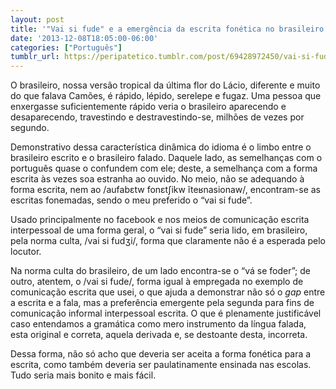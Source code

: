 ```yaml
---
layout: post
title: '"Vai si fude" e a emergência da escrita fonética no brasileiro'
date: '2013-12-08T18:05:00-06:00'
categories: ["Português"]
tumblr_url: https://peripatetico.tumblr.com/post/69428972450/vai-si-fude-e-a-emerg%C3%AAncia-da-escrita-fon%C3%A9tica
---
```

O brasileiro, nossa versão tropical da última flor do Lácio, diferente e muito do que falava Camões, é rápido, lépido, serelepe e fugaz. Uma pessoa que enxergasse suficientemente rápido veria o brasileiro aparecendo e desaparecendo, travestindo e destravestindo-se, milhões de vezes por segundo.

Demonstrativo dessa característica dinâmica do idioma é o limbo entre o brasileiro escrito e o brasileiro falado. Daquele lado, as semelhanças com o português quase o confundem com ele; deste, a semelhança com a forma escrita às vezes soa estranha ao ouvido. No meio, não se adequando à forma escrita, nem ao /aufabɛtw fonɛtʃikw ĩteʁnasionaw/, encontram-se as escritas fonemadas, sendo o meu preferido o “vai si fude”.

Usado principalmente no facebook e nos meios de comunicação escrita interpessoal de uma forma geral, o “vai si fude” seria lido, em brasileiro, pela norma culta, /vai si fudʒi/, forma que claramente não é a esperada pelo locutor.

Na norma culta do brasileiro, de um lado encontra-se o “vá se foder”; de outro, atentem, o /vai si fude/, forma igual à empregada no exemplo de comunicação escrita que usei, o que ajuda a demonstrar não só o _gap_ entre a escrita e a fala, mas a preferência emergente pela segunda para fins de comunicação informal interpessoal escrita. O que é plenamente justificável caso entendamos a gramática como mero instrumento da língua falada, esta original e correta, aquela derivada e, se destoante desta, incorreta.

Dessa forma, não só acho que deveria ser aceita a forma fonética para a escrita, como também deveria ser paulatinamente ensinada nas escolas. Tudo seria mais bonito e mais fácil.

